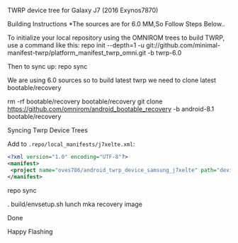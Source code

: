 TWRP device tree for Galaxy J7 (2016 Exynos7870)

Building Instructions
*The sources are for 6.0 MM,So Follow Steps Below..

To initialize your local repository using the OMNIROM trees to build TWRP, use a command like this:
repo init --depth=1 -u git://github.com/minimal-manifest-twrp/platform_manifest_twrp_omni.git -b twrp-6.0

Then to sync up:
repo sync

We are using 6.0 sources so to build latest twrp we need to clone latest  bootable/recovery

rm -rf bootable/recovery bootable/recovery
git clone https://github.com/omnirom/android_bootable_recovery -b android-8.1 bootable/recovery

Syncing Twrp Device Trees

Add to `.repo/local_manifests/j7xelte.xml`:

```xml
<?xml version="1.0" encoding="UTF-8"?>
<manifest>
 <project name="oves786/android_twrp_device_samsung_j7xelte" path="device/samsung/j7xelte" remote="github" revision="android-6.0" />
</manifest>
```
 
repo sync

. build/envsetup.sh
lunch
mka recovery image

Done 

Happy Flashing
